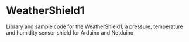 WeatherShield1
==============

Library and sample code for the WeatherShield1, a pressure, temperature and humidity sensor shield for Arduino and Netduino
